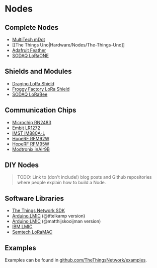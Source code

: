 # Nodes

## Complete Nodes

* [MultiTech mDot](https://developer.mbed.org/platforms/mts-mdot-f411/)
* [[The Things Uno|Hardware/Nodes/The-Things-Uno]]
* [Adafruit Feather](https://www.adafruit.com/products/3076)
* [SODAQ LoRaONE](https://www.kickstarter.com/projects/sodaq/loraone-the-lora-iot-development-board)

## Shields and Modules

* [Dragino LoRa Shield](http://wiki.dragino.com/index.php?title=Lora_Shield)
* [Froggy Factory LoRa Shield](http://www.froggyfactory.com/froggy/index.php)
* [SODAQ LoRaBee](http://shop.sodaq.com/en/sodaq-lorabee-rn2483.html)

## Communication Chips

* [Microchip RN2483](https://www.microchip.com/wwwproducts/en/RN2483)
* [Embit LR1272](http://www.embit.eu/products/wireless-modules/emb-lr1272/)
* [IMST iM880A-L](http://www.wireless-solutions.de/products/radiomodules/im880a)
* [HopeRF RFM92W](http://www.hoperf.nl/RFM92W)
* [HopeRF RFM95W](http://www.hoperf.nl/RFM95W)
* [Modtronix inAir9B](http://modtronix.com/inair9B.html)

## DIY Nodes

> TODO: Link to (don't include!) blog posts and Github repositories where people explain how to build a Node.

## Software Libraries

* [The Things Network SDK](https://github.com/TheThingsNetwork/sdk)
* [Arduino LMIC](https://github.com/tftelkamp/arduino-lmic-v1.5) (@tftelkamp version)
* [Arduino LMIC](https://github.com/matthijskooijman/arduino-lmic) (@matthijskooijman version)
* [IBM LMIC](https://www.research.ibm.com/labs/zurich/ics/lrsc/lmic.html)
* [Semtech LoRaMAC](https://github.com/Lora-net/LoRaMac-node)

## Examples

Examples can be found in [github.com/TheThingsNetwork/examples](https://github.com/TheThingsNetwork/examples).
